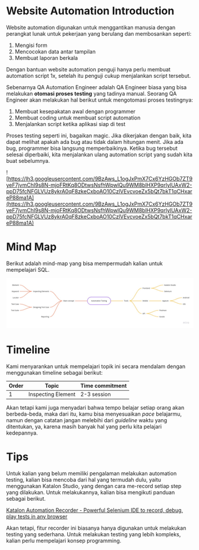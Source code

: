 # Website Automation Introduction

Website automation digunakan untuk menggantikan manusia dengan perangkat lunak untuk pekerjaan yang berulang dan membosankan seperti:

1. Mengisi form
2. Mencocokan data antar tampilan
3. Membuat laporan berkala

Dengan bantuan website automation penguji hanya perlu membuat automation script 1x, setelah itu penguji cukup menjalankan script tersebut.

Sebenarnya QA Automation Engineer adalah QA Engineer biasa yang bisa melakukan **otomasi proses testing** yang tadinya manual. Seorang QA Engineer akan melakukan hal berikut untuk mengotomasi proses testingnya:

1. Membuat kesepakatan awal dengan programmer
2. Membuat coding untuk membuat script automation
3. Menjalankan script ketika aplikasi siap di test

Proses testing seperti ini, bagaikan magic. Jika dikerjakan dengan baik, kita dapat melihat apakah ada bug atau tidak dalam hitungan menit. Jika ada bug, programmer bisa langsung memperbaikinya. Ketika bug tersebut selesai diperbaiki, kita menjalankan ulang automation script yang sudah kita buat sebelumnya.

![https://lh3.googleusercontent.com/9BzAws_L1ogJxPmX7Cx6YzHGOb7ZT9yeF7jvmChI9s8N-mjoFRtKq8ODtwsNsfhWpwlQu9WM8blHXP9qrlylUAxW2-ppD75fcNFGLVUz8ykrA0qF8zkeCxboAO10CzlVEvcvoeZx5bQt7bkT1qCHxareP88ma1A](https://lh3.googleusercontent.com/9BzAws_L1ogJxPmX7Cx6YzHGOb7ZT9yeF7jvmChI9s8N-mjoFRtKq8ODtwsNsfhWpwlQu9WM8blHXP9qrlylUAxW2-ppD75fcNFGLVUz8ykrA0qF8zkeCxboAO10CzlVEvcvoeZx5bQt7bkT1qCHxareP88ma1A)

# Mind Map

Berikut adalah mind-map yang bisa mempermudah kalian untuk mempelajari SQL.

![Automation testing Mind Map.jpg](Website%20Automation%20Introduction%20d43c9aafccea480da1a5fdda55f7d7c0/Automation_testing_Mind_Map.jpg)

# Timeline

Kami menyarankan untuk mempelajari topik ini secara mendalam dengan menggunakan timeline sebagai berikut:

|Order     |Topic                                                                           |Time commitment|
|----------|--------------------------------------------------------------------------------|---------------|
|1         |Inspecting Element                                                              |2-3 session    |

Akan tetapi kami juga menyadari bahwa tempo belajar setiap orang akan berbeda-beda, maka dari itu, kamu bisa menyesuaikan *pace* belajarmu, namun dengan catatan jangan melebihi dari *guideline* waktu yang ditentukan, ya, karena masih banyak hal yang perlu kita pelajari kedepannya.

# Tips

Untuk kalian yang belum memiliki pengalaman melakukan automation testing, kalian bisa mencoba dari hal yang termudah dulu, yaitu menggunakan Katalon Studio, yang dengan cara me-record setiap step yang dilakukan. Untuk melakukannya, kalian bisa mengikuti panduan sebagai berikut.

[Katalon Automation Recorder - Powerful Selenium IDE to record, debug, play tests in any browser](https://katalon.com/resources-center/blog/katalon-automation-recorder)

Akan tetapi, fitur recorder ini biasanya hanya digunakan untuk melakukan testing yang sederhana. Untuk melakukan testing yang lebih kompleks, kalian perlu mempelajari konsep programming.
